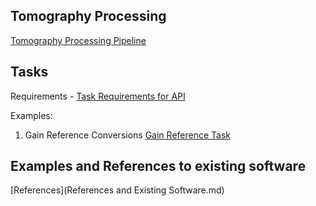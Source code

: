 
## Tomography Processing

[Tomography Processing Pipeline](Tomography_Pipeline.md)

## Tasks

Requirements - [Task Requirements for API](tasks/Task_Requirements.md)

Examples:

1. Gain Reference Conversions [Gain Reference Task](tasks/Gain_Reference_Conversion.md)

## Examples and References to existing software
[References](References and Existing Software.md)
